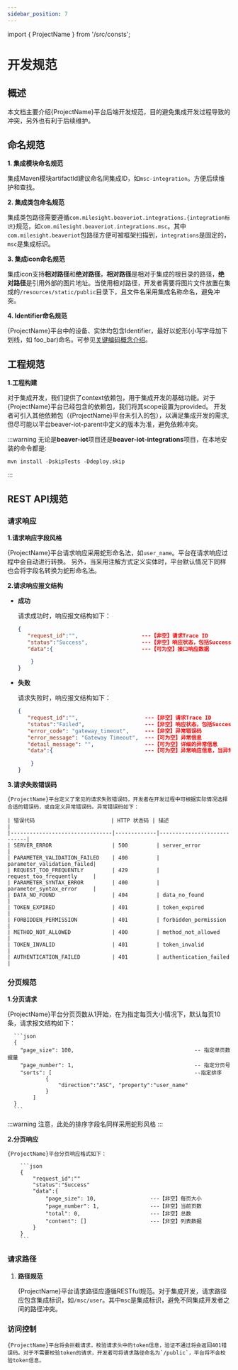 ```yaml
---
sidebar_position: 7
---
```


import { ProjectName } from '/src/consts';

# 开发规范

## 概述
本文档主要介绍{ProjectName}平台后端开发规范，目的避免集成开发过程导致的冲突，另外也有利于后续维护。
## 命名规范

**1. 集成模块命名规范**

集成Maven模块artifactId建议命名同集成ID，如`msc-integration`。方便后续维护和查找。

**2. 集成类包命名规范**
    
集成类包路径需要遵循`com.milesight.beaveriot.integrations.{integration标识}`规范，如`com.milesight.beaveriot.integrations.msc`。其中`com.milesight.beaveriot`包路径方便可被框架扫描到，`integrations`是固定的，`msc`是集成标识。

**3. 集成icon命名规范**

集成icon支持**相对路径**和**绝对路径**，**相对路径**是相对于集成的根目录的路径，**绝对路径**是引用外部的图片地址。当使用相对路径，开发者需要将图片文件放置在集成的`/resources/static/public`目录下，且文件名采用集成名称命名，避免冲突。

**4. Identifier命名规范**

{ProjectName}平台中的设备、实体均包含Identifier，最好以蛇形(小写字母加下划线，如 foo_bar)命名。可参见[关键编码概念介绍](../../key-dev-concept)。

## 工程规范
**1.工程构建**

对于集成开发，我们提供了context依赖包，用于集成开发的基础功能。对于{ProjectName}平台已经包含的依赖包，我们将其scope设置为provided。
开发者可引入其他依赖包（{ProjectName}平台未引入的包），以满足集成开发的需求,但尽可能以平台beaver-iot-parent中定义的版本为准，避免依赖冲突。

:::warning
无论是**beaver-iot**项目还是**beaver-iot-integrations**项目，在本地安装的命令都是:
```shell
mvn install -DskipTests -Ddeploy.skip
```
:::

## REST API规范

### 请求响应

**1.请求响应字段风格**

{ProjectName}平台请求响应采用蛇形命名法，如`user_name`。平台在请求响应过程中会自动进行转换。
另外，当采用注解方式定义实体时，平台默认情况下同样也会将字段名转换为蛇形命名法。

**2.请求响应报文结构**

- **成功**

    请求成功时，响应报文结构如下：

    ```json
    {
       "request_id":"",                    ---【非空】请求Trace ID
       "status":"Success",                 ---【非空】响应状态，包括Success、Failed
       "data":{                            ---【可为空】接口响应数据
    
        }
    }

    ```
- **失败**
    
    请求失败时，响应报文结构如下：    

    ```json
    {
       "request_id":"",                     ---【非空】请求Trace ID
       "status":"Failed",                   ---【非空】响应状态，包括Success、Failed
       "error_code": "gateway_timeout",     ---【非空】异常错误码  
       "error_message": "Gateway Timeout",  ---【可为空】异常信息
       "detail_message": "",                ---【可为空】详细的异常信息
       "data":{                             ---【可为空】异常响应信息，当异常且需要返回数据至前端
    
        }
    }
    ```
**3.请求失败错误码**

    {ProjectName}平台定义了常见的请求失败错误码，开发者在开发过程中可根据实际情况选择合适的错误码，或自定义异常错误码。异常错误码如下：

    | 错误代码                        | HTTP 状态码 | 描述                       |
    |--------------------------------|-------------|----------------------------|
    | SERVER_ERROR                   | 500         | server_error               |
    | PARAMETER_VALIDATION_FAILED    | 400         | parameter_validation_failed|
    | REQUEST_TOO_FREQUENTLY         | 429         | request_too_frequently     |
    | PARAMETER_SYNTAX_ERROR         | 400         | parameter_syntax_error     |
    | DATA_NO_FOUND                  | 404         | data_no_found              |
    | TOKEN_EXPIRED                  | 401         | token_expired              |
    | FORBIDDEN_PERMISSION           | 401         | forbidden_permission       |
    | METHOD_NOT_ALLOWED             | 400         | method_not_allowed         |
    | TOKEN_INVALID                  | 401         | token_invalid              |
    | AUTHENTICATION_FAILED          | 401         | authentication_failed      |    


### 分页规范

**1.分页请求**

  {ProjectName}平台分页页数从1开始，在为指定每页大小情况下，默认每页10条，请求报文结构如下：

      ```json
      {
        "page_size": 100,                                      -- 指定单页数据量
        "page_number": 1,                                      -- 指定分页号
        "sorts": [                                             --指定排序
                {
                    "direction":"ASC", "property":"user_name"
                }
            ]     
      }
      ```
:::warning
注意，此处的排序字段名同样采用蛇形风格
:::

**2.分页响应**

    {ProjectName}平台分页响应格式如下：
    
        ```json
        {
            "request_id":""                      
            "status":"Success"                   
            "data":{                              
                "page_size": 10,                 ---【非空】每页大小
                "page_number": 1,                ---【非空】当前页数
                "total": 0,                      ---【非空】总数
                "content": []                    ---【非空】列表数据
            }
        }
        ```

### 请求路径

1. **路径规范**

    {ProjectName}平台请求路径应遵循RESTful规范。对于集成开发，请求路径应包含集成标识，如`/msc/user`。其中`msc`是集成标识，避免不同集成开发者之间的路径冲突。

### 访问控制

    {ProjectName}平台将会拦截请求，校验请求头中的token信息，验证不通过将会返回401错误码。对于不需要校验token的请求，开发者可将请求路径命名为`/public`，平台将不会校验token信息。

